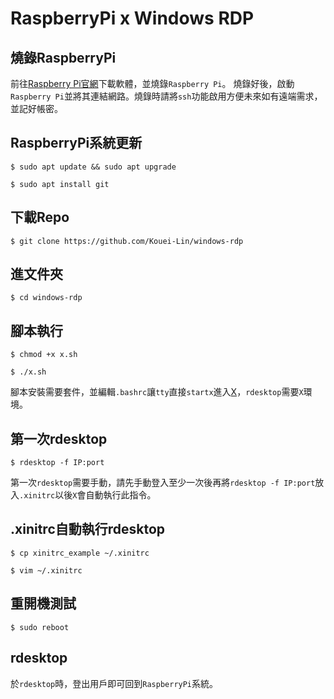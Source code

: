 # RaspberryPi x Windows RDP

## 燒錄RaspberryPi
前往[Raspberry Pi官網](https://www.raspberrypi.com/software/)下載軟體，並燒錄`Raspberry Pi`。
燒錄好後，啟動`Raspberry Pi`並將其連結網路。燒錄時請將`ssh`功能啟用方便未來如有遠端需求，並記好帳密。

## RaspberryPi系統更新
`$ sudo apt update && sudo apt upgrade`

`$ sudo apt install git`

## 下載Repo
`$ git clone https://github.com/Kouei-Lin/windows-rdp`

## 進文件夾
`$ cd windows-rdp`

## 腳本執行
`$ chmod +x x.sh`

`$ ./x.sh`

腳本安裝需要套件，並編輯`.bashrc`讓`tty`直接`startx`進入[X](https://en.wikipedia.org/wiki/X_Window_System)，`rdesktop`需要`X`環境。

## 第一次rdesktop
`$ rdesktop -f IP:port`

第一次`rdesktop`需要手動，請先手動登入至少一次後再將`rdesktop -f IP:port`放入`.xinitrc`以後`X`會自動執行此指令。

## .xinitrc自動執行rdesktop
`$ cp xinitrc_example ~/.xinitrc`

`$ vim ~/.xinitrc`

## 重開機測試
`$ sudo reboot`

## rdesktop
於`rdesktop`時，登出用戶即可回到`RaspberryPi`系統。
